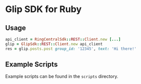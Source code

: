 Glip SDK for Ruby
=================

## Usage

```ruby
api_client = RingCentralSdk::REST::Client.new [...]
glip = GlipSdk::REST::Client.new api_client
res = glip.posts.post group_id: '12345', text: 'Hi there!'
```

## Example Scripts

Example scripts can be found in the `scripts` directory.
